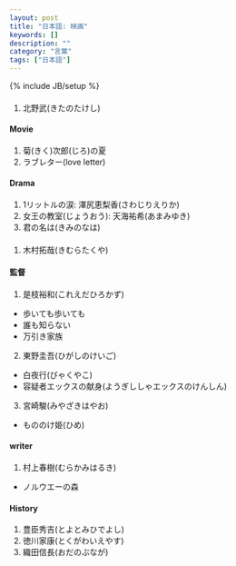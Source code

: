 ```yaml
---
layout: post
title: "日本語: 映画"
keywords: []
description: ""
category: "言葉"
tags: ["日本語"]
---
```

{% include JB/setup %}

####
1. 北野武(きたのたけし)

#### Movie
1. 菊(きく)次郎(じろ)の夏
2. ラブレター(love letter)

#### Drama
1. 1リットルの涙: 澤尻恵梨香(さわじりえりか)
2. 女王の教室(じょうおう): 天海祐希(あまみゆき)
3. 君の名は(きみのなは)

####
1. 木村拓哉(きむらたくや)

#### 監督
1. 是枝裕和(これえだひろかず)
- 歩いても歩いても
- 誰も知らない
- 万引き家族
2. 東野圭吾(ひがしのけいご)
- 白夜行(びゃくやこ)
- 容疑者エックスの献身(ようぎししゃエックスのけんしん)
3. 宮崎駿(みやざきはやお) 
- もののけ姫(ひめ)

#### writer
1. 村上春樹(むらかみはるき)
- ノルウエーの森

#### History
1. 豊臣秀吉(とよとみひでよし)
2. 徳川家康(とくがわいえやす) 
3. 織田信長(おだのぶなが)


